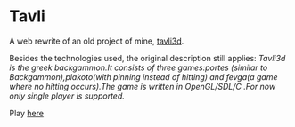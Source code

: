 Tavli
======

A web rewrite of an old project of mine, [tavli3d](https://sourceforge.net/projects/tavli3d/).

Besides the technologies used, the original description still applies:
_Tavli3d is the greek backgammon.It consists of three games:portes (similar to Backgammon),plakoto(with pinning instead of hitting) and fevga(a game where no hitting occurs).The game is written in OpenGL/SDL/C .For now only single player is supported._

Play [here](https://iovar.github.io/tavli/)

